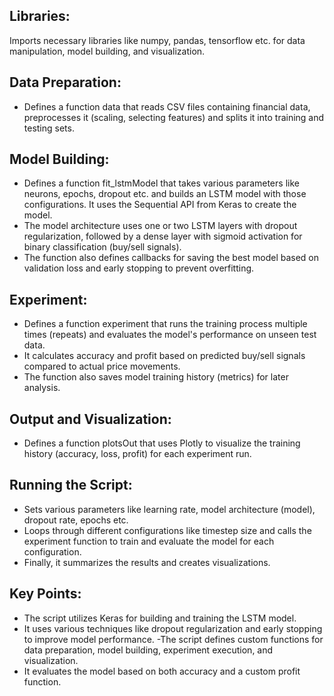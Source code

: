 ## Libraries:

Imports necessary libraries like numpy, pandas, tensorflow etc. for data manipulation, model building, and visualization.

## Data Preparation:

- Defines a function data that reads CSV files containing financial data, preprocesses it (scaling, selecting features) and splits it into training and testing sets.

## Model Building:

- Defines a function fit_lstmModel that takes various parameters like neurons, epochs, dropout etc. and builds an LSTM model with those configurations. It uses the Sequential API from Keras to create the model.
- The model architecture uses one or two LSTM layers with dropout regularization, followed by a dense layer with sigmoid activation for binary classification (buy/sell signals).
- The function also defines callbacks for saving the best model based on validation loss and early stopping to prevent overfitting.

## Experiment:

- Defines a function experiment that runs the training process multiple times (repeats) and evaluates the model's performance on unseen test data.
- It calculates accuracy and profit based on predicted buy/sell signals compared to actual price movements.
- The function also saves model training history (metrics) for later analysis.

## Output and Visualization:

- Defines a function plotsOut that uses Plotly to visualize the training history (accuracy, loss, profit) for each experiment run.

## Running the Script:

- Sets various parameters like learning rate, model architecture (model), dropout rate, epochs etc.
- Loops through different configurations like timestep size and calls the experiment function to train and evaluate the model for each configuration.
- Finally, it summarizes the results and creates visualizations.

## Key Points:

- The script utilizes Keras for building and training the LSTM model.
- It uses various techniques like dropout regularization and early stopping to improve model performance.
-The script defines custom functions for data preparation, model building, experiment execution, and visualization.
- It evaluates the model based on both accuracy and a custom profit function.